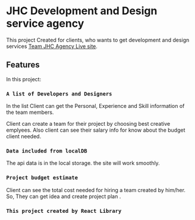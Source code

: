 # JHC Development and Design service agency

This project Created for clients, who wants to get development and design services [Team JHC Agency Live site](https://team-jhc-agency.netlify.app/).

## Features
In this project:

### `A list of Developers and Designers`
In the list Client can get the Personal, Experience and Skill information of the team members.

Client can create a team for their project by choosing best creative emplyees.
Also client can see their salary info for know about the budget client needed.

### `Data included from localDB`
The api data is in the local storage. the site will work smoothly.

### `Project budget estimate`
Client can see the total cost needed for hiring a team created by him/her. So, They can get idea and create project plan .

### `This project created by React Library`